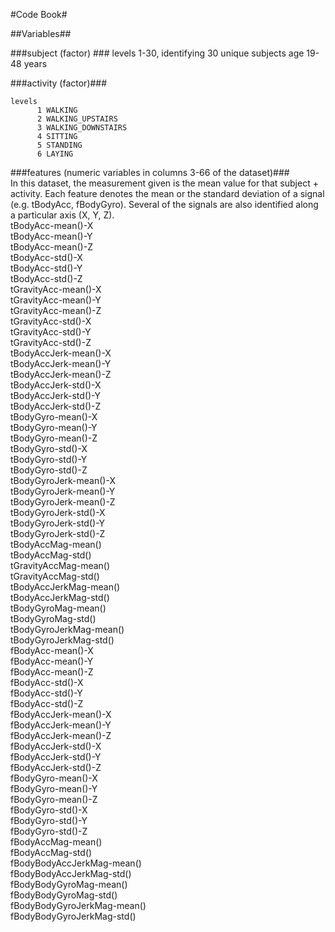 #Code Book#

##Variables##

###subject (factor) ###
    levels 1-30, identifying 30 unique subjects age 19-48 years
    

###activity (factor)###
    
    levels 
          1 WALKING  
          2 WALKING_UPSTAIRS  
          3 WALKING_DOWNSTAIRS  
          4 SITTING  
          5 STANDING  
          6 LAYING  
         
###features (numeric variables in columns 3-66 of the dataset)###   
In this dataset, the measurement given is the mean value for that subject + activity. Each feature denotes the mean or the standard deviation of a signal (e.g. tBodyAcc, fBodyGyro). Several of the signals are also identified along a particular axis (X, Y, Z).      
            tBodyAcc-mean()-X  
          tBodyAcc-mean()-Y  
          tBodyAcc-mean()-Z    
          tBodyAcc-std()-X  
          tBodyAcc-std()-Y  
          tBodyAcc-std()-Z  
          tGravityAcc-mean()-X  
          tGravityAcc-mean()-Y  
          tGravityAcc-mean()-Z  
          tGravityAcc-std()-X  
          tGravityAcc-std()-Y  
    tGravityAcc-std()-Z  
    tBodyAccJerk-mean()-X  
    tBodyAccJerk-mean()-Y  
    tBodyAccJerk-mean()-Z  
    tBodyAccJerk-std()-X  
    tBodyAccJerk-std()-Y  
    tBodyAccJerk-std()-Z  
    tBodyGyro-mean()-X  
    tBodyGyro-mean()-Y  
    tBodyGyro-mean()-Z  
    tBodyGyro-std()-X  
    tBodyGyro-std()-Y  
    tBodyGyro-std()-Z  
    tBodyGyroJerk-mean()-X  
    tBodyGyroJerk-mean()-Y  
    tBodyGyroJerk-mean()-Z  
    tBodyGyroJerk-std()-X  
    tBodyGyroJerk-std()-Y  
    tBodyGyroJerk-std()-Z  
    tBodyAccMag-mean()  
    tBodyAccMag-std()  
    tGravityAccMag-mean()  
    tGravityAccMag-std()  
    tBodyAccJerkMag-mean()  
    tBodyAccJerkMag-std()  
    tBodyGyroMag-mean()  
    tBodyGyroMag-std()  
    tBodyGyroJerkMag-mean()  
    tBodyGyroJerkMag-std()  
    fBodyAcc-mean()-X  
    fBodyAcc-mean()-Y  
    fBodyAcc-mean()-Z  
    fBodyAcc-std()-X  
    fBodyAcc-std()-Y  
    fBodyAcc-std()-Z  
    fBodyAccJerk-mean()-X  
    fBodyAccJerk-mean()-Y  
    fBodyAccJerk-mean()-Z  
    fBodyAccJerk-std()-X  
    fBodyAccJerk-std()-Y  
    fBodyAccJerk-std()-Z  
    fBodyGyro-mean()-X  
    fBodyGyro-mean()-Y  
    fBodyGyro-mean()-Z  
    fBodyGyro-std()-X  
    fBodyGyro-std()-Y  
    fBodyGyro-std()-Z  
    fBodyAccMag-mean()  
    fBodyAccMag-std()  
    fBodyBodyAccJerkMag-mean()  
    fBodyBodyAccJerkMag-std()  
    fBodyBodyGyroMag-mean()  
    fBodyBodyGyroMag-std()  
    fBodyBodyGyroJerkMag-mean()  
    fBodyBodyGyroJerkMag-std()  
